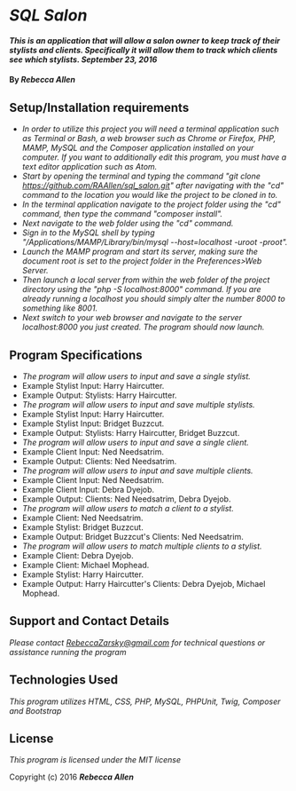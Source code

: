 
# _SQL Salon_

#### _This is an application that will allow a salon owner to keep track of their stylists and clients. Specifically it will allow them to track which clients see which stylists.  September 23, 2016_

#### By _**Rebecca Allen**_

## Setup/Installation requirements

* _In order to utilize this project you will need a terminal application such as Terminal or Bash, a web browser such as Chrome or Firefox, PHP, MAMP, MySQL and the Composer application installed on your computer. If you want to additionally edit this program, you must have a text editor application such as Atom._
* _Start by opening the terminal and typing the command "git clone https://github.com/RAAllen/sql_salon.git" after navigating with the "cd" command to the location you would like the project to be cloned in to._
* _In the terminal application navigate to the project folder using the "cd" command, then type the command "composer install"._
* _Next navigate to the web folder using the "cd" command._
* _Sign in to the MySQL shell by typing "/Applications/MAMP/Library/bin/mysql --host=localhost -uroot -proot"._
* _Launch the MAMP program and start its server, making sure the document root is set to the project folder in the Preferences>Web Server._
* _Then launch a local server from within the web folder of the project directory using the "php -S localhost:8000" command. If you are already running a localhost you should simply alter the number 8000 to something like 8001._
* _Next switch to your web browser and navigate to the server localhost:8000 you just created. The program should now launch._


## Program Specifications

* _The program will allow users to input and save a single stylist._
* Example Stylist Input: Harry Haircutter.
* Example Output: Stylists: Harry Haircutter.
* _The program will allow users to input and save multiple stylists._
* Example Stylist Input: Harry Haircutter.
* Example Stylist Input: Bridget Buzzcut.
* Example Output: Stylists: Harry Haircutter, Bridget Buzzcut.
* _The program will allow users to input and save a single client._
* Example Client Input: Ned Needsatrim.
* Example Output: Clients: Ned Needsatrim.
* _The program will allow users to input and save multiple clients._
* Example Client Input: Ned Needsatrim.
* Example Client Input: Debra Dyejob.
* Example Output: Clients: Ned Needsatrim, Debra Dyejob.
* _The program will allow users to match a client to a stylist._
* Example Client: Ned Needsatrim.
* Example Stylist: Bridget Buzzcut.
* Example Output: Bridget Buzzcut's Clients: Ned Needsatrim.
* _The program will allow users to match multiple clients to a stylist._
* Example Client: Debra Dyejob.
* Example Client: Michael Mophead.
* Example Stylist: Harry Haircutter.
* Example Output: Harry Haircutter's Clients: Debra Dyejob, Michael Mophead.



## Support and Contact Details

_Please contact RebeccaZarsky@gmail.com for technical questions or assistance running the program_

## Technologies Used

_This program utilizes HTML, CSS, PHP, MySQL, PHPUnit, Twig, Composer and Bootstrap_

## License

*This program is licensed under the MIT license*

Copyright (c) 2016 **_Rebecca Allen_**

